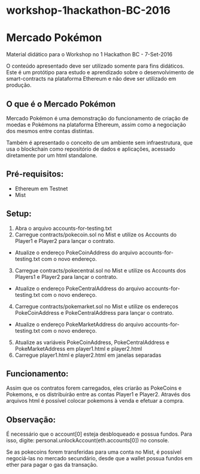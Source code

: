 # workshop-1hackathon-BC-2016
# Mercado Pokémon

Material didático para o Workshop no 1 Hackathon BC - 7-Set-2016

O conteúdo apresentado deve ser utilizado somente para fins didáticos. 
Este é um protótipo para estudo e aprendizado sobre o desenvolvimento de smart-contracts na plataforma Ethereum e não deve ser utilizado em produção.

## O que é o Mercado Pokémon
Mercado Pokémon é uma demonstração do funcionamento de criação de moedas e Pokémons na plataforma Ethereum, assim como a negociação dos mesmos entre contas distintas.

Também é apresentado o conceito de um ambiente sem infraestrutura, que usa o blockchain como repositório de dados e aplicações, acessado diretamente por um html standalone.

## Pré-requisitos:
- Ethereum em Testnet
- Mist

## Setup:

1. Abra o arquivo accounts-for-testing.txt
2. Carregue contracts/pokecoin.sol no Mist e utilize os Accounts do Player1 e Player2 para lançar o contrato.
  - Atualize o endereço PokeCoinAddress do arquivo accounts-for-testing.txt com o novo endereço.
3. Carregue contracts/pokecentral.sol no Mist e utilize os Accounts dos Players1 e Player2 para lançar o contrato.
  - Atualize o endereço PokeCentralAddress do arquivo accounts-for-testing.txt com o novo endereço.
4. Carregue contracts/pokemarket.sol no Mist e utilize os endereços PokeCoinAddress e PokeCentralAddress para lançar o contrato.
  - Atualize o endereço PokeMarketAddress do arquivo accounts-for-testing.txt com o novo endereço.
5. Atualize as variáveis PokeCoinAddress, PokeCentralAddress e PokeMarketAddress em player1.html e player2.html
6. Carregue player1.html e player2.html em janelas separadas

## Funcionamento: 

Assim que os contratos forem carregados, eles criarão as PokeCoins e Pokemons, e os distribuirão entre as contas Player1 e Player2.
Através dos arquivos html é possível colocar pokemons à venda e efetuar a compra.

## Observação:
É necessário que o account[0] esteja desbloqueado e possua fundos. Para isso, digite: personal.unlockAccount(eth.accounts[0]) no console.

Se as pokecoins forem transferidas para uma conta no Mist, é possível negociá-las no mercado secundário, desde que a wallet possua fundos em ether para pagar o gas da transação.

